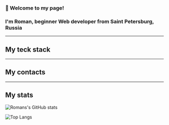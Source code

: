 

### 👋 Welcome to my page!
### I'm Roman, beginner Web developer from Saint Petersburg, Russia

---

## **My teck stack**


---

## **My contacts**

---

## **My stats**

![Romans's GitHub stats](https://github-readme-stats.vercel.app/api?username=ramach05&theme=vision-friendly-dark&show_icons=true&count_private=true&bg_color=73,155,234,1&custom_title=GitHub&nbsp;stats)

![Top Langs](https://github-readme-stats.vercel.app/api/top-langs/?username=ramach05&layout=compact&theme=vision-friendly-dark&bg_color=73,155,234,1)
